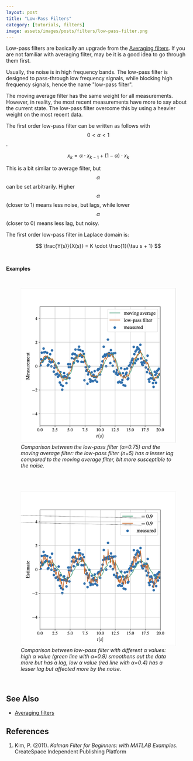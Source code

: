 ```yaml
---
layout: post
title: "Low-Pass Filters"
category: [tutorials, filters]
image: assets/images/posts/filters/low-pass-filter.png
---
```


Low-pass filters are basically an upgrade from the [Averaging filters]({{site.baseurl}}/averaging-filters/).
If you are not familiar with averaging filter, may be it is a good idea to go through them first.

Usually, the noise is in high frequency bands.
The low-pass filter is designed to pass-through low frequency signals, while blocking high frequency signals, hence the name "low-pass filter".

The moving average filter has the same weight for all measurements.
However, in reality, the most recent measurements have more to say about the current state.
The low-pass filter overcome this by using a heavier weight on the most recent data.

The first order low-pass filter can be written as follows with $$0 < \alpha < 1$$.

$$
x_k = \alpha \cdot x_{k - 1} + (1 - \alpha) \cdot x_k
$$

This is a bit similar to average filter, but $$\alpha$$ can be set arbitrarily.
Higher $$\alpha$$  (closer to 1) means less noise, but lags, while lower $$\alpha$$ (closer to 0) means less lag, but noisy.


The first order low-pass filter in Laplace domain is:

$$
\frac{Y(s)}{X(s)} = K \cdot \frac{1}{\tau s + 1}
$$

<br>

**Examples**

<br>
<figure>
    <img src="/assets/images/posts/filters/low-pass-filter.png" alt="Low-pass filter">
    <figcaption><i>Comparison between the low-pass filter (α=0.75) and the moving average filter: the low-pass filter (n=5) has a lesser lag compared to the moving average filter, bit more susceptible to the noise.</i></figcaption>
</figure>
<br>


<br>
<figure>
    <img src="/assets/images/posts/filters/low-pass-filter-comparison.png" alt="Low-pass filter comparison">
    <figcaption><i>Comparison between low-pass filter with different α values: high α value (green line with α=0.9) smoothens out the data more but has a lag, low α value (red line with α=0.4) has a lesser lag but affected more by the noise.</i></figcaption>
</figure>
<br>


## See Also
- [Averaging filters]({{site.baseurl}}/averaging-filters/)

## References

1. Kim, P. (2011). *Kalman Filter for Beginners: with MATLAB Examples*. CreateSpace Independent Publishing Platform